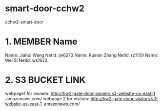 # smart-door-cchw2
cchw2-smart-door

# 1. MEMBER Name
Name: Jiahui Wang NetId: jw6273
Name: Ruinan Zhang NetId: rz1109
Name: Wei Si NetId: ws1623

# 2. S3 BUCKET LINK
webpage1 for owners:
http://hw2-gate-door-owners.s3-website-us-east-1
.amazonaws.com/
webpage 2 for visitors:
http://hw2-gate-door-visitors.s3-website-us-east-1
.amazonaws.com/


